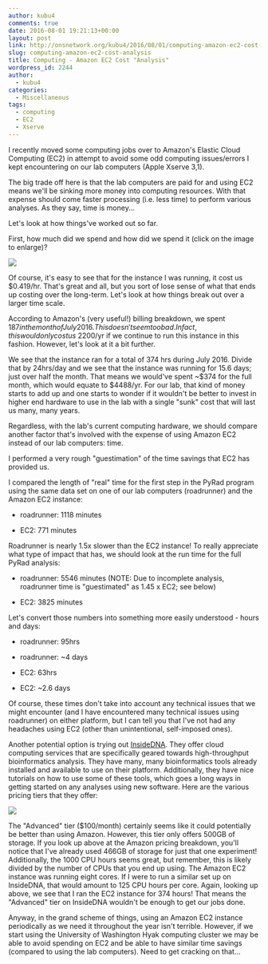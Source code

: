 ```yaml
---
author: kubu4
comments: true
date: 2016-08-01 19:21:13+00:00
layout: post
link: http://onsnetwork.org/kubu4/2016/08/01/computing-amazon-ec2-cost-analysis/
slug: computing-amazon-ec2-cost-analysis
title: Computing - Amazon EC2 Cost "Analysis"
wordpress_id: 2244
author:
  - kubu4
categories:
  - Miscellaneous
tags:
  - computing
  - EC2
  - Xserve
---
```


I recently moved some computing jobs over to Amazon's Elastic Cloud Computing (EC2) in attempt to avoid some odd computing issues/errors I kept encountering on our lab computers (Apple Xserve 3,1).

The big trade off here is that the lab computers are paid for and using EC2 means we'll be sinking more money into computing resources. With that expense should come faster processing (i.e. less time) to perform various analyses. As they say, time is money...

Let's look at how things've worked out so far.



First, how much did we spend and how did we spend it (click on the image to enlarge)?

[![](http://eagle.fish.washington.edu/Arabidopsis/20160801_AmazonEC2_costs.jpg)](http://eagle.fish.washington.edu/Arabidopsis/20160801_AmazonEC2_costs.jpg)



Of course, it's easy to see that for the instance I was running, it cost us $0.419/hr. That's great and all, but you sort of lose sense of what that ends up costing over the long-term. Let's look at how things break out over a larger time scale.

According to Amazon's (very useful!) billing breakdown, we spent $187 in the month of July 2016. This doesn't seem too bad. In fact, this would only cost us ~$2200/yr if we continue to run this instance in this fashion. However, let's look at it a bit further.

We see that the instance ran for a total of 374 hrs during July 2016. Divide that by 24hrs/day and we see that the instance was running for 15.6 days; just over half the month. That means we would've spent ~$374 for the full month, which would equate to $4488/yr. For our lab, that kind of money starts to add up and one starts to wonder if it wouldn't be better to invest in higher end hardware to use in the lab with a single "sunk" cost that will last us many, many years.

Regardless, with the lab's current computing hardware, we should compare another factor that's involved with the expense of using Amazon EC2 instead of our lab computers: time.

I performed a very rough "guestimation" of the time savings that EC2 has provided us.



I compared the length of "real" time for the first step in the PyRad program using the same data set on one of our lab computers (roadrunner) and the Amazon EC2 instance:





  * roadrunner: 1118 minutes



  * EC2: 771 minutes








Roadrunner is nearly 1.5x slower than the EC2 instance! To really appreciate what type of impact that has, we should look at the run time for the full PyRad analysis:





  * roadrunner: 5546 minutes (NOTE: Due to incomplete analysis, roadrunner time is "guestimated" as 1.45 x EC2; see below)



  * EC2: 3825 minutes








Let's convert those numbers into something more easily understood - hours and days:





  * roadrunner: 95hrs



  * roadrunner: ~4 days



  * EC2: 63hrs



  * EC2: ~2.6 days








Of course, these times don't take into account any technical issues that we might encounter (and I have encountered many technical issues using roadrunner) on either platform, but I can tell you that I've not had any headaches using EC2 (other than unintentional, self-imposed ones).



Another potential option is trying out [InsideDNA](https://insidedna.me). They offer cloud computing services that are specifically geared towards high-throughput bioinformatics analysis. They have many, many bioinformatics tools already installed and available to use on their platform. Additionally, they have nice tutorials on how to use some of these tools, which goes a long ways in getting started on any analyses using new software. Here are the various pricing tiers that they offer:



[![](http://eagle.fish.washington.edu/Arabidopsis/20160801_insideDNA_pricing.jpg)](http://eagle.fish.washington.edu/Arabidopsis/20160801_insideDNA_pricing.jpg)





The "Advanced" tier ($100/month) certainly seems like it could potentially be better than using Amazon. However, this tier only offers 500GB of storage. If you look up above at the Amazon pricing breakdown, you'll notice that I've already used 466GB of storage for just that one experiment! Additionally, the 1000 CPU hours seems great, but remember, this is likely divided by the number of CPUs that you end up using. The Amazon EC2 instance was running eight cores. If I were to run a similar set up on InsideDNA, that would amount to 125 CPU hours per core. Again, looking up above, we see that I ran the EC2 instance for 374 hours! That means the "Advanced" tier on InsideDNA wouldn't be enough to get our jobs done.



Anyway, in the grand scheme of things, using an Amazon EC2 instance periodically as we need it throughout the year isn't terrible. However, if we start using the University of Washington Hyak computing cluster we may be able to avoid spending on EC2 and be able to have similar time savings (compared to using the lab computers). Need to get cracking on that...
